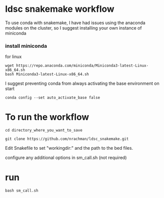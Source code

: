 # ldsc snakemake workflow

To use conda with snakemake, I have had issues using the anaconda modules on the cluster, so I suggest installing your own instance of miniconda

### install miniconda

for linux
```
wget https://repo.anaconda.com/miniconda/Miniconda3-latest-Linux-x86_64.sh
bash Miniconda3-latest-Linux-x86_64.sh
```

I suggest preventing conda from always activating the base environment on start 
```
conda config --set auto_activate_base false
```

# To run the workflow

```
cd directory_where_you_want_to_save

git clone https://github.com/nrachman/ldsc_snakemake.git
```

Edit Snakefile to set "workingdir:" and the path to the bed files.

configure any additional options in sm_call.sh (not required)

# run

```
bash sm_call.sh
```
